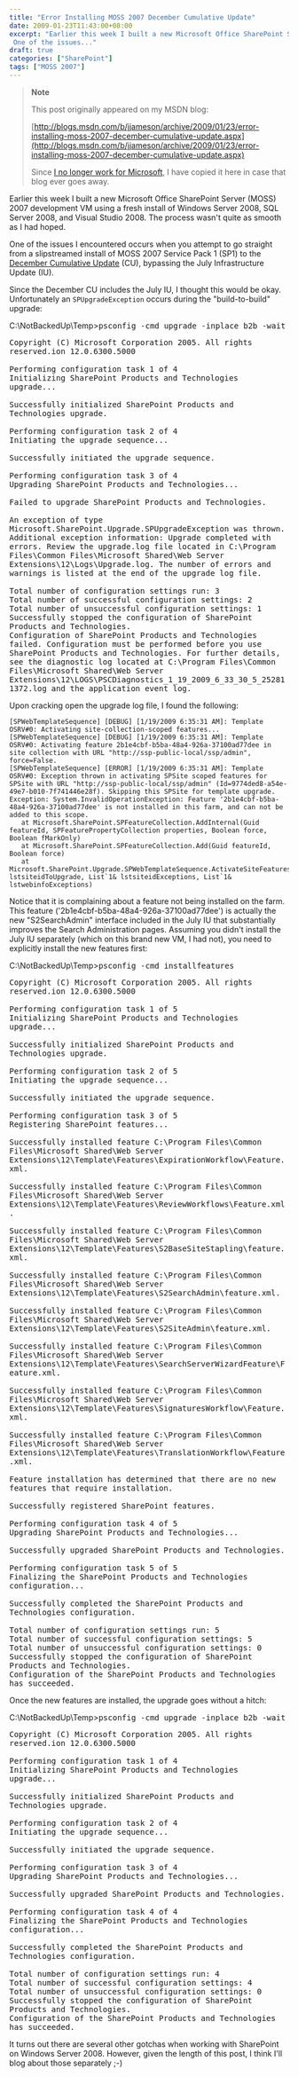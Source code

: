 ```yaml
---
title: "Error Installing MOSS 2007 December Cumulative Update"
date: 2009-01-23T11:43:00+08:00
excerpt: "Earlier this week I built a new Microsoft Office SharePoint Server (MOSS) 2007 development VM using a fresh install of Windows Server 2008, SQL Server 2008, and Visual Studio 2008. The process wasn't quite as smooth as I had hoped. 
 One of the issues..."
draft: true
categories: ["SharePoint"]
tags: ["MOSS 2007"]
---
```


> **Note**
> 
> 
> 	This post originally appeared on my MSDN blog:  
>   
> 
> 
> [http://blogs.msdn.com/b/jjameson/archive/2009/01/23/error-installing-moss-2007-december-cumulative-update.aspx](http://blogs.msdn.com/b/jjameson/archive/2009/01/23/error-installing-moss-2007-december-cumulative-update.aspx)
> 
> 
> Since
> 	[I no longer work for Microsoft](/blog/jjameson/archive/2011/09/02/last-day-with-microsoft.aspx), I have copied it here in case that blog 
> 	ever goes away.


Earlier this week I built a new Microsoft Office SharePoint Server (MOSS) 2007  development VM using a fresh install of Windows Server 2008, SQL Server 2008, and  Visual Studio 2008. The process wasn't quite as smooth as I had hoped.

One of the issues I encountered occurs when you attempt to go straight from a  slipstreamed install of MOSS 2007 Service Pack 1 (SP1) to the [December Cumulative Update](http://support.microsoft.com/kb/960011)  (CU), bypassing the July Infrastructure Update (IU).

Since the December CU includes the July IU, I thought this would be okay. Unfortunately  an `SPUpgradeException` occurs during the "build-to-build" upgrade:


C:\NotBackedUp\Temp&gt;<kbd>psconfig -cmd upgrade -inplace b2b -wait</kbd>

<samp>Copyright (C) Microsoft Corporation 2005. All rights reserved.ion 12.0.6300.5000<br><br>Performing configuration task 1 of 4<br>Initializing SharePoint Products and Technologies upgrade...<br><br>Successfully initialized SharePoint Products and Technologies upgrade.<br><br>Performing configuration task 2 of 4<br>Initiating the upgrade sequence...<br><br>Successfully initiated the upgrade sequence.<br><br>Performing configuration task 3 of 4<br>Upgrading SharePoint Products and Technologies...<br><br>Failed to upgrade SharePoint Products and Technologies.<br><br>An exception of type Microsoft.SharePoint.Upgrade.SPUpgradeException was thrown. Additional exception information: Upgrade completed with errors. Review the upgrade.log file located in C:\Program Files\Common Files\Microsoft Shared\Web Server Extensions\12\Logs\Upgrade.log. The number of errors and warnings is listed at the end of the upgrade log file.<br><br>Total number of configuration settings run: 3<br>Total number of successful configuration settings: 2<br>Total number of unsuccessful configuration settings: 1<br>Successfully stopped the configuration of SharePoint Products and Technologies.<br>Configuration of SharePoint Products and Technologies failed. Configuration must be performed before you use SharePoint Products and Technologies. For further details, see the diagnostic log located at C:\Program Files\Common Files\Microsoft Shared\Web Server Extensions\12\LOGS\PSCDiagnostics_1_19_2009_6_33_30_5_252811372.log and the application event log.<br></samp>


Upon cracking open the upgrade log file, I found the following:



    [SPWebTemplateSequence] [DEBUG] [1/19/2009 6:35:31 AM]: Template OSRV#0: Activating site-collection-scoped features...
    [SPWebTemplateSequence] [DEBUG] [1/19/2009 6:35:31 AM]: Template OSRV#0: Activating feature 2b1e4cbf-b5ba-48a4-926a-37100ad77dee in site collection with URL "http://ssp-public-local/ssp/admin", force=False.
    [SPWebTemplateSequence] [ERROR] [1/19/2009 6:35:31 AM]: Template OSRV#0: Exception thrown in activating SPSite scoped features for SPSite with URL "http://ssp-public-local/ssp/admin" (Id=9774ded8-a54e-49e7-b010-7f741446e28f). Skipping this SPSite for template upgrade.  Exception: System.InvalidOperationException: Feature '2b1e4cbf-b5ba-48a4-926a-37100ad77dee' is not installed in this farm, and can not be added to this scope.
       at Microsoft.SharePoint.SPFeatureCollection.AddInternal(Guid featureId, SPFeaturePropertyCollection properties, Boolean force, Boolean fMarkOnly)
       at Microsoft.SharePoint.SPFeatureCollection.Add(Guid featureId, Boolean force)
       at Microsoft.SharePoint.Upgrade.SPWebTemplateSequence.ActivateSiteFeatures(List`1 lstsiteidToUpgrade, List`1& lstsiteidExceptions, List`1& lstwebinfoExceptions)



Notice that it is complaining about a feature not being installed on the farm.  This feature ('2b1e4cbf-b5ba-48a4-926a-37100ad77dee') is actually the new "S2SearchAdmin"  interface included in the July IU that substantially improves the Search Administration  pages. Assuming you didn't install the July IU separately (which on this brand new  VM, I had not), you need to explicitly install the new features first:


C:\NotBackedUp\Temp&gt;<kbd>psconfig -cmd installfeatures</kbd>

<samp>Copyright (C) Microsoft Corporation 2005. All rights reserved.ion 12.0.6300.5000<br><br>Performing configuration task 1 of 5<br>Initializing SharePoint Products and Technologies upgrade...<br><br>Successfully initialized SharePoint Products and Technologies upgrade.<br><br>Performing configuration task 2 of 5<br>Initiating the upgrade sequence...<br><br>Successfully initiated the upgrade sequence.<br><br>Performing configuration task 3 of 5<br>Registering SharePoint features...<br><br>Successfully installed feature C:\Program Files\Common Files\Microsoft Shared\Web Server Extensions\12\Template\Features\ExpirationWorkflow\Feature.xml.<br><br>Successfully installed feature C:\Program Files\Common Files\Microsoft Shared\Web Server Extensions\12\Template\Features\ReviewWorkflows\Feature.xml.<br><br>Successfully installed feature C:\Program Files\Common Files\Microsoft Shared\Web Server Extensions\12\Template\Features\S2BaseSiteStapling\feature.xml.<br><br>Successfully installed feature C:\Program Files\Common Files\Microsoft Shared\Web Server Extensions\12\Template\Features\S2SearchAdmin\feature.xml.<br><br>Successfully installed feature C:\Program Files\Common Files\Microsoft Shared\Web Server Extensions\12\Template\Features\S2SiteAdmin\feature.xml.<br><br>Successfully installed feature C:\Program Files\Common Files\Microsoft Shared\Web Server Extensions\12\Template\Features\SearchServerWizardFeature\Feature.xml.<br><br>Successfully installed feature C:\Program Files\Common Files\Microsoft Shared\Web Server Extensions\12\Template\Features\SignaturesWorkflow\Feature.xml.<br><br>Successfully installed feature C:\Program Files\Common Files\Microsoft Shared\Web Server Extensions\12\Template\Features\TranslationWorkflow\Feature.xml.<br><br>Feature installation has determined that there are no new features that require installation.<br><br>Successfully registered SharePoint features.<br><br>Performing configuration task 4 of 5<br>Upgrading SharePoint Products and Technologies...<br><br>Successfully upgraded SharePoint Products and Technologies.<br><br>Performing configuration task 5 of 5<br>Finalizing the SharePoint Products and Technologies configuration...<br><br>Successfully completed the SharePoint Products and Technologies configuration.<br><br>Total number of configuration settings run: 5<br>Total number of successful configuration settings: 5<br>Total number of unsuccessful configuration settings: 0<br>Successfully stopped the configuration of SharePoint Products and Technologies.<br>Configuration of the SharePoint Products and Technologies has succeeded.<br></samp>


Once the new features are installed, the upgrade goes without a hitch:


C:\NotBackedUp\Temp&gt;<kbd>psconfig -cmd upgrade -inplace b2b -wait</kbd>

<samp>Copyright (C) Microsoft Corporation 2005. All rights reserved.ion 12.0.6300.5000<br><br>Performing configuration task 1 of 4<br>Initializing SharePoint Products and Technologies upgrade...<br><br>Successfully initialized SharePoint Products and Technologies upgrade.<br><br>Performing configuration task 2 of 4<br>Initiating the upgrade sequence...<br><br>Successfully initiated the upgrade sequence.<br><br>Performing configuration task 3 of 4<br>Upgrading SharePoint Products and Technologies...<br><br>Successfully upgraded SharePoint Products and Technologies.<br><br>Performing configuration task 4 of 4<br>Finalizing the SharePoint Products and Technologies configuration...<br><br>Successfully completed the SharePoint Products and Technologies configuration.<br><br>Total number of configuration settings run: 4<br>Total number of successful configuration settings: 4<br>Total number of unsuccessful configuration settings: 0<br>Successfully stopped the configuration of SharePoint Products and Technologies.<br>Configuration of the SharePoint Products and Technologies has succeeded.</samp>


It turns out there are several other gotchas when working with SharePoint on  Windows Server 2008. However, given the length of this post, I think I'll blog about  those separately ;-)

